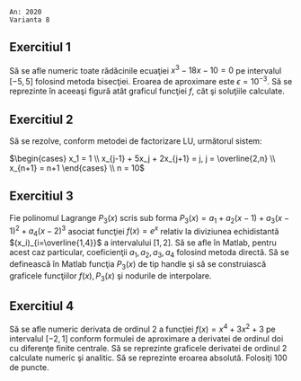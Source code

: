 ```
An: 2020
Varianta 8
```

## Exercitiul 1

Să se afle numeric toate rădăcinile ecuaţiei $x^3 - 18x - 10 = 0$ pe intervalul $[-5, 5]$ folosind metoda bisecţiei. Eroarea de aproximare este $\epsilon = 10^{-3}$. Să se reprezinte ı̂n aceeaşi figură atât graficul funcţiei $f$, cât şi soluţiile calculate.

## Exercitiul 2

Să se rezolve, conform metodei de factorizare LU, următorul sistem:

$\begin{cases}
x_1 = 1 \\
x_{j-1} + 5x_j + 2x_{j+1} = j, j = \overline{2,n} \\
x_{n+1} = n+1
\end{cases} \\
n = 10$

## Exercitiul 3

Fie polinomul Lagrange $P_3(x)$ scris sub forma $P_3(x) = a_1 + a_2(x - 1) + a_3 (x - 1)^2 + a_4 (x - 2)^3$ asociat funcţiei $f(x) = e^x$ relativ la diviziunea echidistantă $(x_i)_{i=\overline{1,4}}$ a intervalului $[1, 2]$. Să se afle ı̂n Matlab, pentru acest caz particular, coeficienţii
$a_1, a_2, a_3, a_4$ folosind metoda directă. Să se definească ı̂n Matlab funcţia $P_3(x)$ de tip
handle şi să se construiască graficele funcţiilor $f(x), P_3(x)$ şi nodurile de interpolare.

## Exercitiul 4

Să se afle numeric derivata de ordinul 2 a funcţiei $f(x) = x^4 + 3x^2 + 3$ pe intervalul $[-2, 1]$ conform formulei de aproximare a derivatei de ordinul doi cu diferenţe finite
centrale. Să se reprezinte graficele derivatei de ordinul 2 calculate numeric şi analitic. Să se reprezinte eroarea absolută. Folosiţi 100 de puncte.